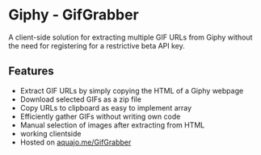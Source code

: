 # Giphy - GifGrabber

A client-side solution for extracting multiple GIF URLs from Giphy without the need for registering for a restrictive beta API key.

## Features
- Extract GIF URLs by simply copying the HTML of a Giphy webpage
- Download selected GIFs as a zip file
- Copy URLs to clipboard as easy to implement array
- Efficiently gather GIFs without writing own code
- Manual selection of images after extracting from HTML
- working clientside
- Hosted on [aquajo.me/GifGrabber](https://aquajo.me/GifGrabber)
